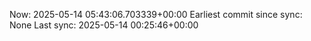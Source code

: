 Now: 2025-05-14 05:43:06.703339+00:00 Earliest commit since sync: None Last sync: 2025-05-14 00:25:46+00:00
